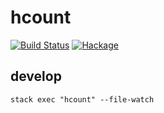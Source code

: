 hcount
===

[![Build Status](https://travis-ci.org/tonyday567/hcount.svg)](https://travis-ci.org/tonyday567/hcount) [![Hackage](https://img.shields.io/hackage/v/hcount.svg)](https://hackage.haskell.org/package/hcount)

develop
----

```
stack exec "hcount" --file-watch
```

